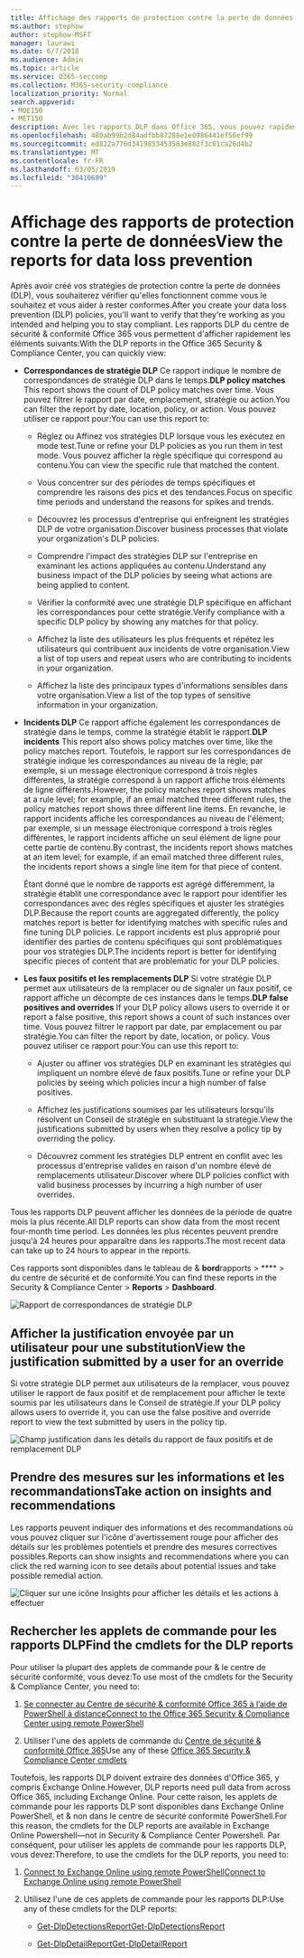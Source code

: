 ```yaml
---
title: Affichage des rapports de protection contre la perte de données
ms.author: stephow
author: stephow-MSFT
manager: laurawi
ms.date: 6/7/2018
ms.audience: Admin
ms.topic: article
ms.service: O365-seccomp
ms.collection: M365-security-compliance
localization_priority: Normal
search.appverid:
- MOE150
- MET150
description: Avec les rapports DLP dans Office 365, vous pouvez rapidement afficher le nombre de correspondances de stratégies DLP, de remplacements ou de faux positifs; voir si elles sont recherchées dans le temps; filtrer le rapport de différentes manières; et affichez des détails supplémentaires en sélectionnant un point sur une ligne sur le graphique.
ms.openlocfilehash: 480ab99b2d84adfbb87288e1e0986441ef56ef99
ms.sourcegitcommit: ed822a776d3419853453583e882f3c61ca26d4b2
ms.translationtype: MT
ms.contentlocale: fr-FR
ms.lasthandoff: 03/05/2019
ms.locfileid: "30410699"
---
```

# <a name="view-the-reports-for-data-loss-prevention"></a><span data-ttu-id="f0c63-103">Affichage des rapports de protection contre la perte de données</span><span class="sxs-lookup"><span data-stu-id="f0c63-103">View the reports for data loss prevention</span></span>

<span data-ttu-id="f0c63-104">Après avoir créé vos stratégies de protection contre la perte de données (DLP), vous souhaiterez vérifier qu'elles fonctionnent comme vous le souhaitez et vous aider à rester conformes.</span><span class="sxs-lookup"><span data-stu-id="f0c63-104">After you create your data loss prevention (DLP) policies, you'll want to verify that they're working as you intended and helping you to stay compliant.</span></span> <span data-ttu-id="f0c63-105">Les rapports DLP du centre de sécurité &amp; conformité Office 365 vous permettent d'afficher rapidement les éléments suivants:</span><span class="sxs-lookup"><span data-stu-id="f0c63-105">With the DLP reports in the Office 365 Security &amp; Compliance Center, you can quickly view:</span></span>
  
- <span data-ttu-id="f0c63-106">**Correspondances de stratégie DLP** Ce rapport indique le nombre de correspondances de stratégie DLP dans le temps.</span><span class="sxs-lookup"><span data-stu-id="f0c63-106">**DLP policy matches** This report shows the count of DLP policy matches over time.</span></span> <span data-ttu-id="f0c63-107">Vous pouvez filtrer le rapport par date, emplacement, stratégie ou action.</span><span class="sxs-lookup"><span data-stu-id="f0c63-107">You can filter the report by date, location, policy, or action.</span></span> <span data-ttu-id="f0c63-108">Vous pouvez utiliser ce rapport pour:</span><span class="sxs-lookup"><span data-stu-id="f0c63-108">You can use this report to:</span></span> 
    
  - <span data-ttu-id="f0c63-109">Réglez ou Affinez vos stratégies DLP lorsque vous les exécutez en mode test.</span><span class="sxs-lookup"><span data-stu-id="f0c63-109">Tune or refine your DLP policies as you run them in test mode.</span></span> <span data-ttu-id="f0c63-110">Vous pouvez afficher la règle spécifique qui correspond au contenu.</span><span class="sxs-lookup"><span data-stu-id="f0c63-110">You can view the specific rule that matched the content.</span></span>
    
  - <span data-ttu-id="f0c63-111">Vous concentrer sur des périodes de temps spécifiques et comprendre les raisons des pics et des tendances.</span><span class="sxs-lookup"><span data-stu-id="f0c63-111">Focus on specific time periods and understand the reasons for spikes and trends.</span></span>
    
  - <span data-ttu-id="f0c63-112">Découvrez les processus d'entreprise qui enfreignent les stratégies DLP de votre organisation.</span><span class="sxs-lookup"><span data-stu-id="f0c63-112">Discover business processes that violate your organization's DLP policies.</span></span>
    
  - <span data-ttu-id="f0c63-113">Comprendre l'impact des stratégies DLP sur l'entreprise en examinant les actions appliquées au contenu.</span><span class="sxs-lookup"><span data-stu-id="f0c63-113">Understand any business impact of the DLP policies by seeing what actions are being applied to content.</span></span>
    
  - <span data-ttu-id="f0c63-114">Vérifier la conformité avec une stratégie DLP spécifique en affichant les correspondances pour cette stratégie.</span><span class="sxs-lookup"><span data-stu-id="f0c63-114">Verify compliance with a specific DLP policy by showing any matches for that policy.</span></span>
    
  - <span data-ttu-id="f0c63-115">Affichez la liste des utilisateurs les plus fréquents et répétez les utilisateurs qui contribuent aux incidents de votre organisation.</span><span class="sxs-lookup"><span data-stu-id="f0c63-115">View a list of top users and repeat users who are contributing to incidents in your organization.</span></span>
    
  - <span data-ttu-id="f0c63-116">Affichez la liste des principaux types d'informations sensibles dans votre organisation.</span><span class="sxs-lookup"><span data-stu-id="f0c63-116">View a list of the top types of sensitive information in your organization.</span></span>
    
- <span data-ttu-id="f0c63-117">**Incidents DLP** Ce rapport affiche également les correspondances de stratégie dans le temps, comme la stratégie établit le rapport.</span><span class="sxs-lookup"><span data-stu-id="f0c63-117">**DLP incidents** This report also shows policy matches over time, like the policy matches report.</span></span> <span data-ttu-id="f0c63-118">Toutefois, le rapport sur les correspondances de stratégie indique les correspondances au niveau de la règle; par exemple, si un message électronique correspond à trois règles différentes, la stratégie correspond à un rapport affiche trois éléments de ligne différents.</span><span class="sxs-lookup"><span data-stu-id="f0c63-118">However, the policy matches report shows matches at a rule level; for example, if an email matched three different rules, the policy matches report shows three different line items.</span></span> <span data-ttu-id="f0c63-119">En revanche, le rapport incidents affiche les correspondances au niveau de l'élément; par exemple, si un message électronique correspond à trois règles différentes, le rapport incidents affiche un seul élément de ligne pour cette partie de contenu.</span><span class="sxs-lookup"><span data-stu-id="f0c63-119">By contrast, the incidents report shows matches at an item level; for example, if an email matched three different rules, the incidents report shows a single line item for that piece of content.</span></span> 
    
  <span data-ttu-id="f0c63-120">Étant donné que le nombre de rapports est agrégé différemment, la stratégie établit une correspondance avec le rapport pour identifier les correspondances avec des règles spécifiques et ajuster les stratégies DLP.</span><span class="sxs-lookup"><span data-stu-id="f0c63-120">Because the report counts are aggregated differently, the policy matches report is better for identifying matches with specific rules and fine tuning DLP policies.</span></span> <span data-ttu-id="f0c63-121">Le rapport incidents est plus approprié pour identifier des parties de contenu spécifiques qui sont problématiques pour vos stratégies DLP.</span><span class="sxs-lookup"><span data-stu-id="f0c63-121">The incidents report is better for identifying specific pieces of content that are problematic for your DLP policies.</span></span>
    
- <span data-ttu-id="f0c63-122">**Les faux positifs et les remplacements DLP** Si votre stratégie DLP permet aux utilisateurs de la remplacer ou de signaler un faux positif, ce rapport affiche un décompte de ces instances dans le temps.</span><span class="sxs-lookup"><span data-stu-id="f0c63-122">**DLP false positives and overrides** If your DLP policy allows users to override it or report a false positive, this report shows a count of such instances over time.</span></span> <span data-ttu-id="f0c63-123">Vous pouvez filtrer le rapport par date, par emplacement ou par stratégie.</span><span class="sxs-lookup"><span data-stu-id="f0c63-123">You can filter the report by date, location, or policy.</span></span> <span data-ttu-id="f0c63-124">Vous pouvez utiliser ce rapport pour:</span><span class="sxs-lookup"><span data-stu-id="f0c63-124">You can use this report to:</span></span> 
    
  - <span data-ttu-id="f0c63-125">Ajuster ou affiner vos stratégies DLP en examinant les stratégies qui impliquent un nombre élevé de faux positifs.</span><span class="sxs-lookup"><span data-stu-id="f0c63-125">Tune or refine your DLP policies by seeing which policies incur a high number of false positives.</span></span>
    
  - <span data-ttu-id="f0c63-126">Affichez les justifications soumises par les utilisateurs lorsqu'ils résolvent un Conseil de stratégie en substituant la stratégie.</span><span class="sxs-lookup"><span data-stu-id="f0c63-126">View the justifications submitted by users when they resolve a policy tip by overriding the policy.</span></span>
    
  - <span data-ttu-id="f0c63-127">Découvrez comment les stratégies DLP entrent en conflit avec les processus d'entreprise valides en raison d'un nombre élevé de remplacements utilisateur.</span><span class="sxs-lookup"><span data-stu-id="f0c63-127">Discover where DLP policies conflict with valid business processes by incurring a high number of user overrides.</span></span>
    
<span data-ttu-id="f0c63-128">Tous les rapports DLP peuvent afficher les données de la période de quatre mois la plus récente.</span><span class="sxs-lookup"><span data-stu-id="f0c63-128">All DLP reports can show data from the most recent four-month time period.</span></span> <span data-ttu-id="f0c63-129">Les données les plus récentes peuvent prendre jusqu'à 24 heures pour apparaître dans les rapports.</span><span class="sxs-lookup"><span data-stu-id="f0c63-129">The most recent data can take up to 24 hours to appear in the reports.</span></span>
  
<span data-ttu-id="f0c63-130">Ces rapports sont disponibles dans le tableau de &amp; **bord**rapports \> \*\*\*\* \> du centre de sécurité et de conformité.</span><span class="sxs-lookup"><span data-stu-id="f0c63-130">You can find these reports in the Security &amp; Compliance Center \> **Reports** \> **Dashboard**.</span></span>
  
![Rapport de correspondances de stratégie DLP](media/117d20c9-d379-403f-ad68-1f5cd6c4e5cf.png)
  
## <a name="view-the-justification-submitted-by-a-user-for-an-override"></a><span data-ttu-id="f0c63-132">Afficher la justification envoyée par un utilisateur pour une substitution</span><span class="sxs-lookup"><span data-stu-id="f0c63-132">View the justification submitted by a user for an override</span></span>

<span data-ttu-id="f0c63-133">Si votre stratégie DLP permet aux utilisateurs de la remplacer, vous pouvez utiliser le rapport de faux positif et de remplacement pour afficher le texte soumis par les utilisateurs dans le Conseil de stratégie.</span><span class="sxs-lookup"><span data-stu-id="f0c63-133">If your DLP policy allows users to override it, you can use the false positive and override report to view the text submitted by users in the policy tip.</span></span>
  
![Champ justification dans les détails du rapport de faux positifs et de remplacement DLP](media/e11e3126-026d-4e77-a16d-74a0686d1fa3.png)
  
## <a name="take-action-on-insights-and-recommendations"></a><span data-ttu-id="f0c63-135">Prendre des mesures sur les informations et les recommandations</span><span class="sxs-lookup"><span data-stu-id="f0c63-135">Take action on insights and recommendations</span></span>

<span data-ttu-id="f0c63-136">Les rapports peuvent indiquer des informations et des recommandations où vous pouvez cliquer sur l'icône d'avertissement rouge pour afficher des détails sur les problèmes potentiels et prendre des mesures correctives possibles.</span><span class="sxs-lookup"><span data-stu-id="f0c63-136">Reports can show insights and recommendations where you can click the red warning icon to see details about potential issues and take possible remedial action.</span></span>
  
![Cliquer sur une icône Insights pour afficher les détails et les actions à effectuer](media/51782036-7299-4960-8175-75c2b1637159.png)
  
## <a name="find-the-cmdlets-for-the-dlp-reports"></a><span data-ttu-id="f0c63-138">Rechercher les applets de commande pour les rapports DLP</span><span class="sxs-lookup"><span data-stu-id="f0c63-138">Find the cmdlets for the DLP reports</span></span>

<span data-ttu-id="f0c63-139">Pour utiliser la plupart des applets de commande pour &amp; le centre de sécurité conformité, vous devez:</span><span class="sxs-lookup"><span data-stu-id="f0c63-139">To use most of the cmdlets for the Security &amp; Compliance Center, you need to:</span></span>
  
1. [<span data-ttu-id="f0c63-140">Se connecter au Centre de sécurité &amp; conformité Office 365 à l’aide de PowerShell à distance</span><span class="sxs-lookup"><span data-stu-id="f0c63-140">Connect to the Office 365 Security &amp; Compliance Center using remote PowerShell</span></span>](http://go.microsoft.com/fwlink/?LinkID=799771&amp;clcid=0x409)
    
2. <span data-ttu-id="f0c63-141">Utiliser l'une des applets de commande du [Centre de sécurité &amp; conformité Office 365](http://go.microsoft.com/fwlink/?LinkID=799772&amp;clcid=0x409)</span><span class="sxs-lookup"><span data-stu-id="f0c63-141">Use any of these [Office 365 Security &amp; Compliance Center cmdlets](http://go.microsoft.com/fwlink/?LinkID=799772&amp;clcid=0x409)</span></span>
    
<span data-ttu-id="f0c63-142">Toutefois, les rapports DLP doivent extraire des données d'Office 365, y compris Exchange Online.</span><span class="sxs-lookup"><span data-stu-id="f0c63-142">However, DLP reports need pull data from across Office 365, including Exchange Online.</span></span> <span data-ttu-id="f0c63-143">Pour cette raison, les applets de commande pour les rapports DLP sont disponibles dans Exchange Online PowerShell, et &amp; non dans le centre de sécurité conformité PowerShell.</span><span class="sxs-lookup"><span data-stu-id="f0c63-143">For this reason, the cmdlets for the DLP reports are available in Exchange Online Powershell—not in Security &amp; Compliance Center Powershell.</span></span> <span data-ttu-id="f0c63-144">Par conséquent, pour utiliser les applets de commande pour les rapports DLP, vous devez:</span><span class="sxs-lookup"><span data-stu-id="f0c63-144">Therefore, to use the cmdlets for the DLP reports, you need to:</span></span>
  
1. [<span data-ttu-id="f0c63-145">Connect to Exchange Online using remote PowerShell</span><span class="sxs-lookup"><span data-stu-id="f0c63-145">Connect to Exchange Online using remote PowerShell</span></span>](http://go.microsoft.com/fwlink/?LinkID=799773&amp;clcid=0x409)
    
2. <span data-ttu-id="f0c63-146">Utilisez l'une de ces applets de commande pour les rapports DLP:</span><span class="sxs-lookup"><span data-stu-id="f0c63-146">Use any of these cmdlets for the DLP reports:</span></span>
    
      - [<span data-ttu-id="f0c63-147">Get-DlpDetectionsReport</span><span class="sxs-lookup"><span data-stu-id="f0c63-147">Get-DlpDetectionsReport</span></span>](http://go.microsoft.com/fwlink/?LinkID=799774&amp;clcid=0x409)
    
      - [<span data-ttu-id="f0c63-148">Get-DlpDetailReport</span><span class="sxs-lookup"><span data-stu-id="f0c63-148">Get-DlpDetailReport</span></span>](http://go.microsoft.com/fwlink/?LinkID=799775&amp;clcid=0x409)
    

